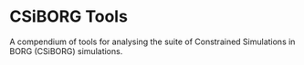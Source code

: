 # CSiBORG Tools

A compendium of tools for analysing the suite of Constrained Simulations in BORG (CSiBORG) simulations.
